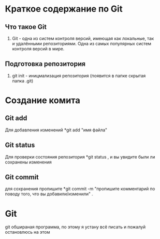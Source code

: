 # Краткое содержание по Git

## Что такое Git
1. Git - одна из систем контроля версий, имеющая как локальные, так и удалёнными репозиториями. Одна из самых популярных систем контроля версий в мире.

## Подготовка репозитория
1. git init - иницмализация репозитория (появится в папке скрытая папка .git)

# Создание комита

## Git add
Для добавления изменений *git add "имя файла"

## Git status
Для проверки состояния репозитория *git status , и вы увидите были ли сохранены изменения

## Git commit
для сохранения пропишите *git commit -m "пропишите комментарий по поводу того, что вы добавили/изменили" .

# Git
git обшираная программа, по этому я устану всё писать и пожалуй остановлюсь на этом